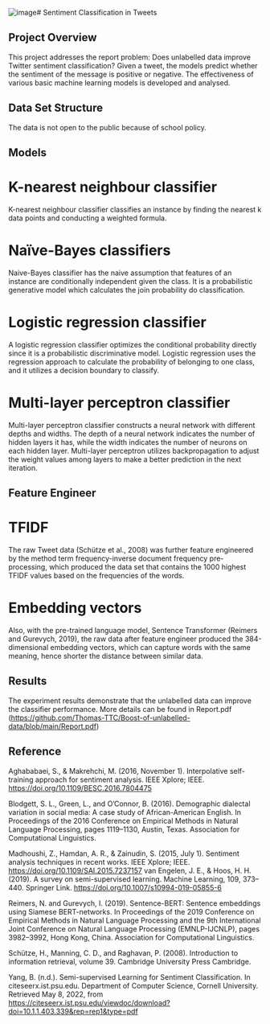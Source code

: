 ![image](https://github.com/Thomas-TTC/Boost-of-unlabelled-data/assets/69441941/42a24f14-6f69-448b-b12a-2a3e63f183a7)# Sentiment Classification in Tweets

## Project Overview
This project addresses the report problem: Does unlabelled data improve Twitter sentiment classification? Given a tweet, the models predict whether the sentiment of the message is positive or negative. The effectiveness of various basic machine learning models is developed and analysed.

## Data Set Structure

The data is not open to the public because of school policy.

## Models

# K-nearest neighbour classifier

K-nearest neighbour classifier classifies an instance by finding the nearest k data points and conducting a weighted formula. 

# Naïve-Bayes classifiers

Naive-Bayes classifier has the naive assumption that features of an instance are conditionally independent given the class. It is a probabilistic generative model which calculates the join probability do classification.

# Logistic regression classifier

A logistic regression classifier optimizes the conditional probability directly since it is a probabilistic discriminative model. Logistic regression uses the regression approach to calculate the probability of belonging to one class, and it utilizes a decision boundary to classify.

# Multi-layer perceptron classifier
Multi-layer perceptron classifier constructs a neural network with different depths and widths. The depth of a neural network indicates the number of hidden layers it has, while the width indicates the number of neurons on each hidden layer. Multi-layer perceptron utilizes backpropagation to adjust the weight values among layers to make a better prediction in the next iteration.

## Feature Engineer

# TFIDF
The raw Tweet data (Schütze et al., 2008) was further feature engineered by the method term frequency-inverse document frequency pre-processing, which produced the data set that contains the 1000 highest TFIDF values based on the frequencies of the words.

# Embedding vectors
Also, with the pre-trained language model, Sentence Transformer (Reimers and Gurevych, 2019), the raw data after feature engineer produced the 384-dimensional embedding vectors, which can capture words with the same meaning, hence shorter the distance between similar data.

## Results

The experiment results demonstrate that the unlabelled data can improve the classifier performance. More details can be found in Report.pdf (https://github.com/Thomas-TTC/Boost-of-unlabelled-data/blob/main/Report.pdf)

## Reference
Aghababaei, S., & Makrehchi, M. (2016, November 1). Interpolative self-training approach for sentiment analysis. IEEE Xplore; IEEE. https://doi.org/10.1109/BESC.2016.7804475

Blodgett, S. L., Green, L., and O’Connor, B. (2016). Demographic dialectal variation in social media: A case study of African-American English. In Proceedings of the 2016 Conference on Empirical Methods in Natural Language Processing, pages 1119–1130, Austin, Texas. Association for Computational Linguistics.

Madhoushi, Z., Hamdan, A. R., & Zainudin, S. (2015, July 1). Sentiment analysis techniques in recent works. IEEE Xplore; IEEE. https://doi.org/10.1109/SAI.2015.7237157
van Engelen, J. E., & Hoos, H. H. (2019). A survey on semi-supervised learning. Machine Learning, 109, 373–440. Springer Link. https://doi.org/10.1007/s10994-019-05855-6

Reimers, N. and Gurevych, I. (2019). Sentence-BERT: Sentence embeddings using Siamese BERT-networks. In Proceedings of the 2019 Conference on Empirical Methods in Natural Language Processing and the 9th International Joint Conference on Natural Language Processing (EMNLP-IJCNLP), pages 3982–3992, Hong Kong, China. Association for Computational Linguistics.

Schütze, H., Manning, C. D., and Raghavan, P. (2008). Introduction to information retrieval, volume 39.
Cambridge University Press Cambridge.

Yang, B. (n.d.). Semi-supervised Learning for Sentiment Classification. In citeseerx.ist.psu.edu. Department of Computer Science, Cornell University. Retrieved May 8, 2022, from https://citeseerx.ist.psu.edu/viewdoc/download?doi=10.1.1.403.339&rep=rep1&type=pdf
